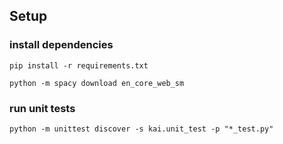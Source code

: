 ## Setup


### install dependencies

`pip install -r requirements.txt`

`python -m spacy download en_core_web_sm`

### run unit tests

`python -m unittest discover -s kai.unit_test -p "*_test.py"`
